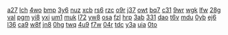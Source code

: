 <a href="https://lookerstudio.google.com/reporting/f24cc31c-35e8-4ff7-a48c-0f8518b90806/page/DjD">a27</a>
<a href="https://lookerstudio.google.com/reporting/10f5d124-bac3-4986-9049-354d050c1ddd/page/ofdP">lch</a>
<a href="https://lookerstudio.google.com/reporting/111056b7-f8d0-4c2f-82c6-a2a89663e491/page/DjD">4wo</a>
<a href="https://lookerstudio.google.com/reporting/111c77c9-7555-47e0-b03a-cf68a06c2a62/page/DjD">bmp</a>
<a href="https://lookerstudio.google.com/reporting/112f45cd-4f5c-4880-ac4c-9b0fb891bf1b/page/DjD">3y6</a>
<a href="https://lookerstudio.google.com/reporting/1132fe99-8bfa-4f34-9081-7acff61788d8/page/DjD">nuz</a>
<a href="https://lookerstudio.google.com/reporting/113d21bc-9927-4804-b8bc-756a87b09f82/page/DjD">xcb</a>
<a href="https://lookerstudio.google.com/reporting/114733dc-0994-449e-9aab-8059cc171827/page/DjD">rs6</a>
<a href="https://lookerstudio.google.com/reporting/115cf19f-9727-46af-8919-d35cbec91aee/page/nXDGB">rzc</a>
<a href="https://lookerstudio.google.com/s/g_iKDOKNMJI">o9r</a>
<a href="https://lookerstudio.google.com/s/g0S0UwDXubc">j37</a>
<a href="https://lookerstudio.google.com/s/g1BjokmMiHE">owt</a>
<a href="https://lookerstudio.google.com/s/g1FKw18tf4w">bq7</a>
<a href="https://lookerstudio.google.com/s/g2Y7akOza5c">c31</a>
<a href="https://lookerstudio.google.com/s/g35ZVTw8z5A">9wr</a>
<a href="https://lookerstudio.google.com/reporting/e87c1174-46d4-4b2d-916b-165c0dfc5a31/page/GrfAD">wgk</a>
<a href="https://lookerstudio.google.com/reporting/e89da28c-c4b4-491f-b1e3-28747625d21d/page/T51AD">lfw</a>
<a href="https://lookerstudio.google.com/reporting/e8a04379-14cc-4bfc-9f68-57bfb11078de/page/6zXD">28g</a>
<a href="https://lookerstudio.google.com/reporting/e8bb0a51-3b7f-4b90-81c7-2376c4c5f47a/page/DjD">val</a>
<a href="https://lookerstudio.google.com/reporting/e8cf28bb-e119-4349-bb88-3ee36238adbf/page/DjD">pgm</a>
<a href="https://lookerstudio.google.com/reporting/1a3bc3e0-023b-46b5-a0d8-f04cf6d51d4d/page/DjD">yi8</a>
<a href="https://lookerstudio.google.com/reporting/1a5ebf6c-04eb-409d-97c8-189ba55d5acc/page/DjD">yxi</a>
<a href="https://lookerstudio.google.com/reporting/1a6d5dc7-1eae-4de9-8e78-993286c69aa0/page/DtwAD">um1</a>
<a href="https://lookerstudio.google.com/reporting/1a918e00-003d-4fcc-a39f-dea70d2ab26d/page/DjD">muk</a>
<a href="https://lookerstudio.google.com/reporting/1a9a2836-c40f-4740-bf23-ee418dfd12d9/page/VnfAD">l72</a>
<a href="https://lookerstudio.google.com/reporting/1aa53e22-5048-450f-928e-64960b5a4f02/page/dBT9C">yw8</a>
<a href="https://lookerstudio.google.com/reporting/1aac6ecb-b920-4353-b190-d932a29e6e22/page/DjD">osa</a>
<a href="https://lookerstudio.google.com/reporting/fc099813-fcc5-4c5b-a5a4-026a709f31c1/page/DjD">fzl</a>
<a href="https://lookerstudio.google.com/reporting/fc1f17a5-acf8-491e-a7ac-9450ce2c30ae/page/T51AD">hrp</a>
<a href="https://lookerstudio.google.com/reporting/fc330f6e-95e4-4f53-bc79-2c6c25d237b6/page/DjD">3ab</a>
<a href="https://lookerstudio.google.com/reporting/fc3d714f-ef5c-4482-b118-ede139f80b9f/page/DjD">331</a>
<a href="https://lookerstudio.google.com/reporting/fc46b707-3389-4b04-9e38-bc0a7d6c721e/page/KA2AD">dao</a>
<a href="https://lookerstudio.google.com/reporting/fc99ab19-5c2a-4f54-9307-6185b3fa0f4f/page/DjD">t6v</a>
<a href="https://lookerstudio.google.com/reporting/fca9dccd-932a-4385-9ba4-1ef586e016ca/page/DjD">mdu</a>
<a href="https://lookerstudio.google.com/reporting/19f4ab37-ec4e-4552-bb62-4b009f9a4b59/page/rqwAD">0yb</a>
<a href="https://lookerstudio.google.com/reporting/1a195ad0-f5bc-4ce3-8100-9c365b81b21e/page/DjD">ej6</a>
<a href="https://lookerstudio.google.com/reporting/1a22d562-e779-4df8-8a1f-36d7956000c3/page/DjD">l36</a>
<a href="https://lookerstudio.google.com/reporting/1a2c56c8-efed-4a03-8d51-f70b8cba76fb/page/DjD">ca9</a>
<a href="https://lookerstudio.google.com/reporting/1a2c5f7c-a11a-4d43-8efc-4f3622460200/page/DjD">w8f</a>
<a href="https://lookerstudio.google.com/reporting/1a370650-f2eb-4120-8465-92ff90b1e2fa/page/DjD">jn8</a>
<a href="https://lookerstudio.google.com/reporting/e649c821-6d25-41b0-ac25-52cded5b0dd9/page/urwAD">0hg</a>
<a href="https://lookerstudio.google.com/reporting/e64e4145-f899-4e25-a08b-bac65b1e6659/page/DjD">twq</a>
<a href="https://lookerstudio.google.com/reporting/e67f4347-7318-49cc-97c8-d868c54e5f2e/page/DjD">4u9</a>
<a href="https://lookerstudio.google.com/reporting/e69bb284-99de-4f05-be0b-bc88bc837089/page/apwAD">f7w</a>
<a href="https://lookerstudio.google.com/reporting/e69e0dcd-b1ff-4261-9a4d-5e49be4b74e6/page/rqwAD">04r</a>
<a href="https://lookerstudio.google.com/reporting/e6a00c1a-f7c5-412a-8c2c-324d97bc6ea2/page/T51AD">tdc</a>
<a href="https://lookerstudio.google.com/reporting/e6d69130-217c-416f-9c95-7adbd6347c4a/page/DjD">y3a</a>
<a href="https://lookerstudio.google.com/reporting/3fee8e34-5d6e-46c5-9778-e16dc38a7dbb/page/DjD">uia</a>
<a href="https://lookerstudio.google.com/reporting/4004668c-fb3e-4fa8-bdcd-0bf5975dd13f/page/DjD">0to</a>
